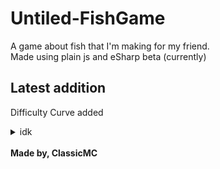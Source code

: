 # Untiled-FishGame
A game about fish that I'm making for my friend. <br />
Made using plain js and eSharp beta (currently)<br />
## Latest addition
Difficulty Curve added<br/>
<details>
  <summary>idk</summary>
  <details>
  <summary>idk</summary>
    <details>
  <summary>idk</summary>
      <details>
  <summary>idk</summary>
        <details>
  <summary>idk</summary>
          <details>
  <summary>idk</summary>
            <details>
  <summary>idk</summary>
              <ul><li>Idk</li></ul>
</details>
</details>
</details>
</details>
</details>
</details>
</details><br />
<b>Made by, ClassicMC</b>


